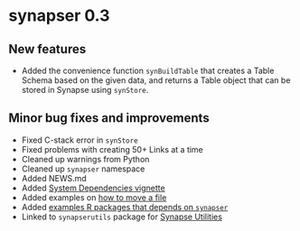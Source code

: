 # synapser 0.3

## New features

* Added the convenience function `synBuildTable` that creates a Table Schema based on the given data, and returns a Table object that can be stored in Synapse using `synStore`.

## Minor bug fixes and improvements

* Fixed C-stack error in `synStore`
* Fixed problems with creating 50+ Links at a time
* Cleaned up warnings from Python
* Cleaned up `synapser` namespace
* Added NEWS.md
* Added [System Dependencies vignette](./articles/systemDependencies.html)
* Added examples on [how to move a file](./articles/synapser.html#organizing-data-in-a-project)
* Added [examples R packages that depends on `synapser`](https://github.com/Sage-Bionetworks/synapser#usage)
* Linked to `synapserutils` package for [Synapse Utilities](./articles/synapser.html#synapse-utilities)


